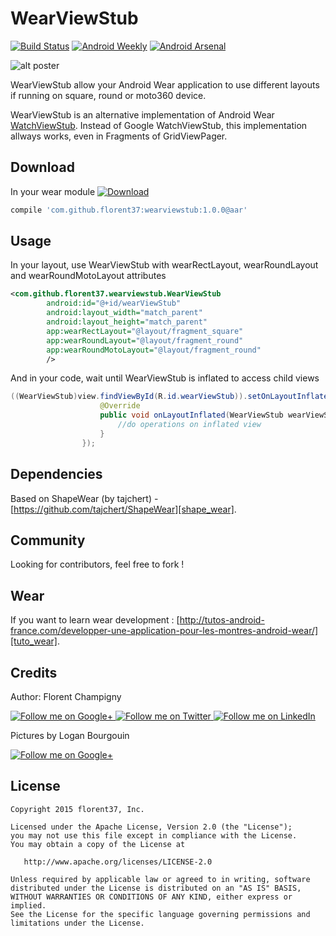 WearViewStub
=======

[![Build Status](https://travis-ci.org/florent37/WearViewStub.svg?branch=master)](https://travis-ci.org/florent37/WearViewStub)
[![Android Weekly](https://img.shields.io/badge/android--weekly-149-blue.svg)](http://androidweekly.net/issues/issue-149)
[![Android Arsenal](https://img.shields.io/badge/Android%20Arsenal-WearViewStub-brightgreen.svg?style=flat)](http://android-arsenal.com/details/1/1746)

![alt poster](https://raw.githubusercontent.com/florent37/WearViewStub/master/wear/src/main/res/drawable/background_small.jpg)

WearViewStub allow your Android Wear application to use different layouts if running on square, round or moto360 device.

WearViewStub is an alternative implementation of Android Wear [WatchViewStub][watch_view_stub].
Instead of Google WatchViewStub, this implementation allways works, even in Fragments of GridViewPager.

Download
--------

In your wear module [ ![Download](https://api.bintray.com/packages/florent37/maven/WearViewStub/images/download.svg) ](https://bintray.com/florent37/maven/WearViewStub/_latestVersion)
```groovy
compile 'com.github.florent37:wearviewstub:1.0.0@aar'
```

Usage
--------

In your layout, use WearViewStub with wearRectLayout, wearRoundLayout and wearRoundMotoLayout attributes

```xml
<com.github.florent37.wearviewstub.WearViewStub
        android:id="@+id/wearViewStub"
        android:layout_width="match_parent"
        android:layout_height="match_parent"
        app:wearRectLayout="@layout/fragment_square"
        app:wearRoundLayout="@layout/fragment_round"
        app:wearRoundMotoLayout="@layout/fragment_round"
        />
```

And in your code, wait until WearViewStub is inflated to access child views

```java
((WearViewStub)view.findViewById(R.id.wearViewStub)).setOnLayoutInflatedListener(new WearViewStub.OnLayoutInflatedListener() {
                    @Override
                    public void onLayoutInflated(WearViewStub wearViewStub) {
                        //do operations on inflated view
                    }
                });
```

Dependencies
--------

Based on ShapeWear (by tajchert) - [https://github.com/tajchert/ShapeWear][shape_wear].

Community
--------

Looking for contributors, feel free to fork !

Wear
--------

If you want to learn wear development : [http://tutos-android-france.com/developper-une-application-pour-les-montres-android-wear/][tuto_wear].

Credits
-------

Author: Florent Champigny

<a href="https://plus.google.com/+florentchampigny">
  <img alt="Follow me on Google+"
       src="https://raw.githubusercontent.com/florent37/DaVinci/master/mobile/src/main/res/drawable-hdpi/gplus.png" />
</a>
<a href="https://twitter.com/florent_champ">
  <img alt="Follow me on Twitter"
       src="https://raw.githubusercontent.com/florent37/DaVinci/master/mobile/src/main/res/drawable-hdpi/twitter.png" />
</a>
<a href="https://www.linkedin.com/profile/view?id=297860624">
  <img alt="Follow me on LinkedIn"
       src="https://raw.githubusercontent.com/florent37/DaVinci/master/mobile/src/main/res/drawable-hdpi/linkedin.png" />
</a>

Pictures by Logan Bourgouin

<a href="https://plus.google.com/+LoganBOURGOIN">
  <img alt="Follow me on Google+"
       src="https://raw.githubusercontent.com/florent37/DaVinci/master/mobile/src/main/res/drawable-hdpi/gplus.png" />
</a>

License
--------

    Copyright 2015 florent37, Inc.

    Licensed under the Apache License, Version 2.0 (the "License");
    you may not use this file except in compliance with the License.
    You may obtain a copy of the License at

       http://www.apache.org/licenses/LICENSE-2.0

    Unless required by applicable law or agreed to in writing, software
    distributed under the License is distributed on an "AS IS" BASIS,
    WITHOUT WARRANTIES OR CONDITIONS OF ANY KIND, either express or implied.
    See the License for the specific language governing permissions and
    limitations under the License.


[snap]: https://oss.sonatype.org/content/repositories/snapshots/
[android_doc]: https://developer.android.com/training/wearables/data-layer/assets.html
[tuto_wear]: http://tutos-android-france.com/developper-une-application-pour-les-montres-android-wear/
[shape_wear]: https://github.com/tajchert/ShapeWear
[watch_view_stub]: https://developer.android.com/samples/WatchViewStub/index.html
